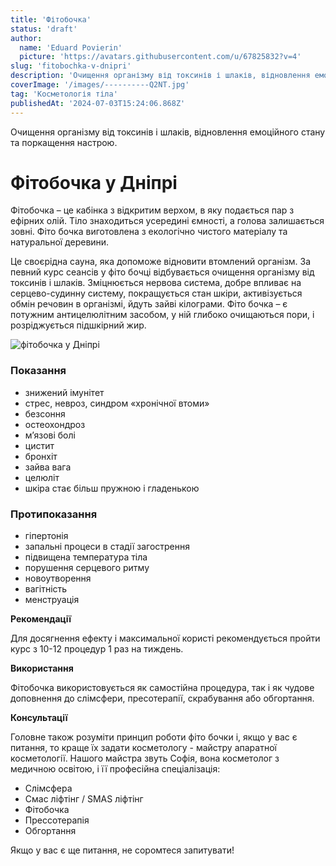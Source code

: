 ```yaml
---
title: 'Фітобочка'
status: 'draft'
author:
  name: 'Eduard Povierin'
  picture: 'https://avatars.githubusercontent.com/u/67825832?v=4'
slug: 'fitobochka-v-dnipri'
description: 'Очищення організму від токсинів і шлаків, відновлення емоційного стану за допомогою фітобочки у Дніпрі'
coverImage: '/images/----------Q2NT.jpg'
tag: 'Косметологія тіла'
publishedAt: '2024-07-03T15:24:06.868Z'
---
```


Очищення організму від токсинів і шлаків, відновлення емоційного стану та поркащення настрою.

# Фітобочка у Дніпрі

Фітобочка – це кабінка з відкритим верхом, в яку подається пар з ефірних олій. Тіло знаходиться усередині ємності, а голова залишається зовні. Фіто бочка виготовлена з екологічно чистого матеріалу та натуральної деревини.

Це своєрідна сауна, яка допоможе відновити втомлений організм. За певний курс сеансів у фіто бочці відбувається очищення організму від токсинів і шлаків. Зміцнюється нервова система, добре впливає на серцево-судинну систему, покращується стан шкіри, активізується обмін речовин в організмі, йдуть зайві кілограми. Фіто бочка – є потужним антицелюлітним засобом, у ній глибоко очищаються пори, і розріджується підшкірний жир.

![фітобочка у Дніпрі](/images/----------U1OD.jpg)

### Показання

- знижений імунітет
- стрес, невроз, синдром «хронічної втоми»
- безсоння
- остеохондроз
- м’язові болі
- цистит
- бронхіт
- зайва вага
- целюліт
- шкіра стає більш пружною і гладенькою

### Протипоказання

- гіпертонія
- запальні процеси в стадії загострення
- підвищена температура тіла
- порушення серцевого ритму
- новоутворення
- вагітність
- менструація

**Рекомендації**

Для досягнення ефекту і максимальної користі рекомендується пройти курс з 10-12 процедур 1 раз на тиждень.

**Використання**

Фітобочка використовується як самостійна процедура, так і як чудове доповнення до слімсфери, пресотерапії, скрабування або обгортання.

**Консультації**

Головне також розуміти принцип роботи фіто бочки і, якщо у вас є питання, то краще їх задати косметологу - майстру апаратної косметології. Нашого майстра звуть Софія, вона косметолог з медичною освітою, і її професійна спеціалізація:

- Слімсфера
- Смас ліфтінг / SMAS ліфтінг
- Фітобочка
- Прессотерапія
- Обгортання

Якщо у вас є ще питання, не соромтеся запитувати!